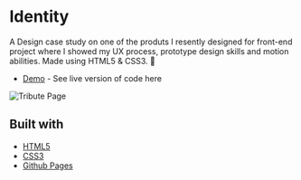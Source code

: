 # Identity
A Design case study on one of the produts I resently designed for front-end project where I showed my
UX process, prototype design skills and motion abilities. 
Made using HTML5 & CSS3.
🙂

- [Demo](https://lalaee.github.io/) - See live version of code here

![Tribute Page](
      lalaee.github.io/gif/first-gif.gif
    )




## Built with
- [HTML5](https://developer.mozilla.org/es/docs/HTML/HTML5)
- [CSS3](https://developer.mozilla.org/es/docs/Web/CSS/CSS3)
- [Github Pages](https://pages.github.com/)